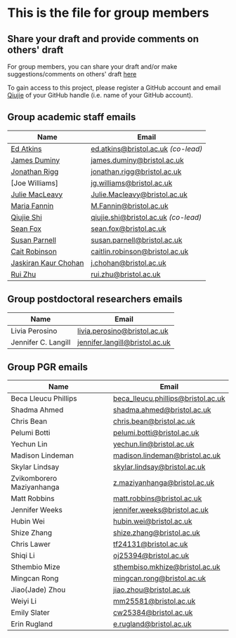 # This is the file for group members

## Share your draft and provide comments on others' draft
For group members, you can share your draft and/or make suggestions/comments on others' draft [here](https://github.com/orgs/geogbristol/projects/3)

To gain access to this project, please register a GitHub account and email [Qiujie](mailto:qiujie.shi@bristol.ac.uk) of your GitHub handle (i.e. name of your GitHub account).

## Group academic staff emails
| **Name**            | **Email**       | 
|---------------------|-----------------|		
|[Ed Atkins](https://research-information.bris.ac.uk/en/persons/ed-atkins)	|ed.atkins@bristol.ac.uk *(co-lead)*|		
|[James Duminy](https://www.bristol.ac.uk/people/person/James-Duminy-154b34ba-2712-48df-9d6f-31aa48751db4/)	|james.duminy@bristol.ac.uk|		
|[Jonathan Rigg](https://www.bristol.ac.uk/people/person/Jonathan-Rigg-cbcb0810-d16b-490a-8e8b-71e229ae0ebd/)	|jonathan.rigg@bristol.ac.uk|
|[Joe Williams]	|jg.williams@bristol.ac.uk	|		
|[Julie MacLeavy](https://www.bristol.ac.uk/people/person/Julie-MacLeavy-be768aa8-6763-4913-a366-0adf4edaf5d1/)	|Julie.Macleavy@bristol.ac.uk|		
|[Maria Fannin](https://www.bristol.ac.uk/people/person/Maria-Fannin-1c38a3b9-29c8-4ff4-89d6-325ba0e8f1a5/)	|M.Fannin@bristol.ac.uk|
|[Qiujie Shi](https://research-information.bris.ac.uk/en/persons/qiujie-shi)  |qiujie.shi@bristol.ac.uk *(co-lead)*|
|[Sean Fox](https://www.bristol.ac.uk/people/person/Sean-Fox-ade0ab9d-58b0-4b25-833a-73e8d4633d42/)	|sean.fox@bristol.ac.uk|
|[Susan Parnell](https://www.bristol.ac.uk/people/person/Susan-Parnell-dc8f815c-7ddb-42e0-b7af-5f74b7c5c3af/)	|susan.parnell@bristol.ac.uk|
|[Cait Robinson](https://research-information.bris.ac.uk/en/persons/caitlin-robinson)  |caitlin.robinson@bristol.ac.uk |
|[Jaskiran Kaur Chohan](https://www.bristol.ac.uk/people/person/Jaskiran%20Kaur-Chohan-96afad23-ec76-41ad-bb2f-3c5e0892adac/) |j.chohan@bristol.ac.uk|
|[Rui Zhu](https://www.bristol.ac.uk/people/person/Rui-Zhu-8537f231-1192-41d4-b8ff-ddc52cca4dfb/)  |rui.zhu@bristol.ac.uk|

## Group postdoctoral researchers emails
| **Name**            | **Email**       | 
|---------------------|-----------------|
|Livia Perosino  |livia.perosino@bristol.ac.uk|
|Jennifer C. Langill |jennifer.langill@bristol.ac.uk|

## Group PGR emails
| **Name**            | **Email**       | 
|---------------------|-----------------|
|Beca Lleucu Phillips |beca_lleucu.phillips@bristol.ac.uk|
|Shadma Ahmed |shadma.ahmed@bristol.ac.uk|
|Chris Bean |chris.bean@bristol.ac.uk|
|Pelumi Botti |pelumi.botti@bristol.ac.uk|
|Yechun Lin |yechun.lin@bristol.ac.uk|
|Madison Lindeman |madison.lindeman@bristol.ac.uk|
|Skylar Lindsay |skylar.lindsay@bristol.ac.uk|
|Zvikomborero Maziyanhanga |z.maziyanhanga@bristol.ac.uk|
|Matt Robbins |matt.robbins@bristol.ac.uk|
|Jennifer Weeks |jennifer.weeks@bristol.ac.uk|
|Hubin Wei |hubin.wei@bristol.ac.uk|
|Shize Zhang |shize.zhang@bristol.ac.uk|
|Chris Lawer |tf24131@bristol.ac.uk|
|Shiqi Li |oj25394@bristol.ac.uk|
|Sthembio Mize |sthembiso.mkhize@bristol.ac.uk|
|Mingcan Rong |mingcan.rong@bristol.ac.uk|
|Jiao(Jade) Zhou |jiao.zhou@bristol.ac.uk|
|Weiyi Li |mm25581@bristol.ac.uk|
|Emily Slater |cw25384@bristol.ac.uk|
|Erin Rugland |e.rugland@bristol.ac.uk|












	
